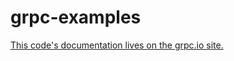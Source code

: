 
# grpc-examples

[This code's documentation lives on the grpc.io site.](https://grpc.io/docs/languages/python/quickstart)

